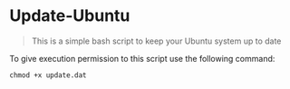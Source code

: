 # Update-Ubuntu

> This is a simple bash script to keep your Ubuntu system up to date

To give execution permission to this script use the following command:
```
chmod +x update.dat
```



